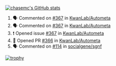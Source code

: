 [![chasemc's GitHub stats](https://github-readme-stats.vercel.app/api?username=chasemc)](https://github.com/anuraghazra/github-readme-stats)


<!--START_SECTION:activity-->
1. 🗣 Commented on [#367](https://github.com/KwanLab/Autometa/issues/367#issuecomment-2471825164) in [KwanLab/Autometa](https://github.com/KwanLab/Autometa)
2. 🗣 Commented on [#367](https://github.com/KwanLab/Autometa/issues/367#issuecomment-2471160743) in [KwanLab/Autometa](https://github.com/KwanLab/Autometa)
3. ❗ Opened issue [#367](https://github.com/KwanLab/Autometa/issues/367) in [KwanLab/Autometa](https://github.com/KwanLab/Autometa)
4. 💪 Opened PR [#366](https://github.com/KwanLab/Autometa/pull/366) in [KwanLab/Autometa](https://github.com/KwanLab/Autometa)
5. 🗣 Commented on [#114](https://github.com/socialgene/sgnf/pull/114#issuecomment-2439684864) in [socialgene/sgnf](https://github.com/socialgene/sgnf)
<!--END_SECTION:activity-->
[![trophy](https://github-profile-trophy.vercel.app/?username=chasemc)](https://github.com/ryo-ma/github-profile-trophy)

